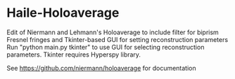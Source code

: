 # Haile-Holoaverage
Edit of Niermann and Lehmann's Holoaverage to include filter for biprism Fresnel fringes and Tkinter-based GUI for setting reconstruction parameters
Run "python main.py tkinter" to use GUI for selecting reconstruction parameters. Tkinter requires Hyperspy library.

See https://github.com/niermann/holoaverage for documentation
